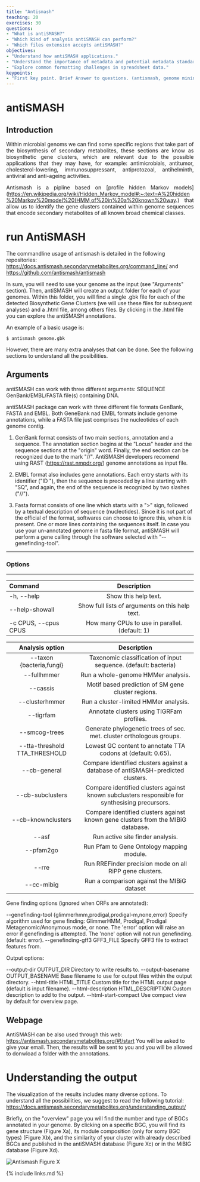 ```yaml
---
title: "Antismash"
teaching: 20
exercises: 30
questions:
- "What is antiSMASH?"
- "Which kind of analysis antiSMASH can perform?"
- "Which files extension accepts antiSMASH?"
objectives:
- "Understand how antiSMASH applications."
- "Understand the importance of metadata and potential metadata standards."
- "Explore common formatting challenges in spreadsheet data."
keypoints:
- "First key point. Brief Answer to questions. (antismash, genome mining, secondary metabolism, bacteria, bioactive coumpounds)"
---
```


# antiSMASH

## Introduction

<div style="text-align: justify"> Within microbial genoms we can find some specific regions that take part of the biosynthesis of secondary metabolites, these sections are know as biosynthetic gene clusters, which are relevant due to the possible applications that they may have, for example: antimicrobials, antitumor, cholesterol-lowering, immunosuppressant, antiprotozoal, antihelminth, antiviral and anti-ageing activities.

 Antismash is a pipline based on [profile hidden Markov models](https://en.wikipedia.org/wiki/Hidden_Markov_model#:~:text=A%20hidden%20Markov%20model%20(HMM,of%20in%20a%20known%20way.) that allow us to identify the gene clusters contained within genome sequences that encode secondary metabolites of all known broad chemical classes. </div>

# run AntiSMASH 

The commandline usage of antismash is detailed in the following repositories: https://docs.antismash.secondarymetabolites.org/command_line/ and https://github.com/antismash/antismash

In sum, you will need to use your genome as the input (see "Arguments" section). Then, antiSMASH will create an output folder for each of your genomes. Within this folder, you will find a single .gbk file for each of the detected Biosynthetic Gene Clusters (we will use these files for subsequent analyses) and a .html file, among others files. By clicking in the .html file you can explore the antiSMASH annotations.

An example of a basic usage is:
~~~
$ antismash genome.gbk
~~~

However, there are many extra analyses that can be done. See the following sections to understand all the posibilities.

## Arguments

antiSMASH can work with three different
arguments:
  SEQUENCE  GenBank/EMBL/FASTA file(s) containing DNA.

  antiSMASH package can work with three different file formats GenBank, FASTA and EMBL. Both GeneBank nad EMBL formats include genome annotations, while a FASTA file just comprises the nucleotides of each genome contig. 

1. GenBank format consists of two main sections, annotation and a sequence. The annotation section begins at the "Locus" header and the sequence sections at the "origin" word. Finally, the end section can be recognized due to the mark "//". AntiSMASH developers recomend using RAST (https://rast.nmpdr.org/) genome annotations as input file.

2. EMBL format also includes gene annotations. Each entry starts with its identifier ("ID "), then the sequence is preceded by a line starting with "SQ", and again, the end of the sequence is recognized by two slashes ("//"). 

3. Fasta format consists of one line which starts with a ">" sign, followed by a textual description of sequence (nucleotides). Since it is not part of the official of the format, softwares can choose to ignore this, when it is present. One or more lines containing the sequences itself. In case you use your un-annotated genome in fasta file format, antiSMASH will perform a gene calling through the software selected with "--genefinding-tool".


--------
### Options
--------

| Command               | Description |
| :---                  |    :----:   |
| -h, --help            | Show this help text. |
| --help-showall        | Show full lists of arguments on this help text. |
|  -c CPUS, --cpus CPUS |  How many CPUs to use in parallel. (default: 1) |


| Analysis option | Description |
| :----: | :----: |
| --taxon {bacteria,fungi}      | Taxonomic classification of input sequence. (default: bacteria) |
| --fullhmmer                   | Run a whole-genome HMMer analysis. |  
| --cassis                      | Motif based prediction of SM gene cluster regions. |
| --clusterhmmer                | Run a cluster-limited HMMer analysis. |
| --tigrfam                     | Annotate clusters using TIGRFam profiles. |
| --smcog-trees                 | Generate phylogenetic trees of sec. met. cluster orthologous groups. |
| --tta-threshold TTA_THRESHOLD | Lowest GC content to annotate TTA codons at (default: 0.65). |
| --cb-general                  | Compare identified clusters against a database of antiSMASH-predicted clusters. |
| --cb-subclusters              | Compare identified clusters against known subclusters responsible for synthesising precursors. |
| --cb-knownclusters            | Compare identified clusters against known gene clusters from the MIBiG database. |
| --asf                         | Run active site finder analysis. |
| --pfam2go                     | Run Pfam to Gene Ontology mapping module. |
| --rre                         | Run RREFinder precision mode on all RiPP gene clusters. |
| --cc-mibig                    | Run a comparison against the MIBiG dataset |

Gene finding options (ignored when ORFs are annotated):

  --genefinding-tool {glimmerhmm,prodigal,prodigal-m,none,error}
                        Specify algorithm used for gene finding: GlimmerHMM, Prodigal,
                        Prodigal Metagenomic/Anonymous mode, or none. The 'error' option
                        will raise an error if genefinding is attempted. The 'none' option
                        will not run genefinding. (default: error).
  --genefinding-gff3 GFF3_FILE
                        Specify GFF3 file to extract features from.

Output options:

  --output-dir OUTPUT_DIR
                        Directory to write results to.
  --output-basename OUTPUT_BASENAME
                        Base filename to use for output files within the output directory.
  --html-title HTML_TITLE
                        Custom title for the HTML output page (default is input filename).
  --html-description HTML_DESCRIPTION
                        Custom description to add to the output.
  --html-start-compact  Use compact view by default for overview page.


## Webpage
AntiSMASH can be also used through this web: https://antismash.secondarymetabolites.org/#!/start 
You will be asked to give your email. Then, the results will be sent to you and you will be allowed to donwload a folder with the annotations.

# Understanding the output

The visualization of the results includes many diverse options. To understand all the possibilities, we suggest to read the following tutorial: https://docs.antismash.secondarymetabolites.org/understanding_output/ 

Briefly, on the "overview" page you will find the number and type of BGCs annotated in your genome. By clicking on a specific BGC, you will find its gene structure (Figure Xa), its module composition (only for somy BGC types) (Figure Xb), and the similarity of your cluster with already described BGCs and published in the antiSMASH database (Figure Xc) or in the MiBIG database (Figure Xd). 

![Antismash](https://github.com/AxelRamosGarcia/Genome-Mining/blob/gh-pages/fig/antismash_cluster.png)
Figure X

{% include links.md %}
